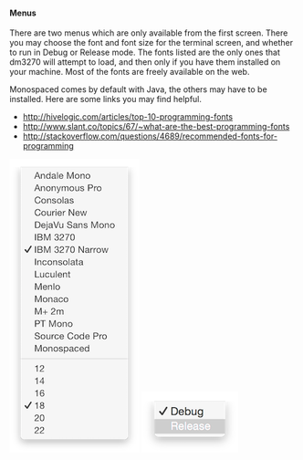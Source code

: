 #### Menus
There are two menus which are only available from the first screen. There you may choose the font and font size for the terminal screen, and whether to run in Debug or Release mode. The fonts listed are the only ones that dm3270 will attempt to load, and then only if you have them installed on your machine. Most of the fonts are freely available on the web.

Monospaced comes by default with Java, the others may have to be installed. Here are some links you may find helpful.
* http://hivelogic.com/articles/top-10-programming-fonts
* http://www.slant.co/topics/67/~what-are-the-best-programming-fonts
* http://stackoverflow.com/questions/4689/recommended-fonts-for-programming

![Fonts](fonts.png?raw=true "fonts")
![Debug](debug.png?raw=true "debug")
